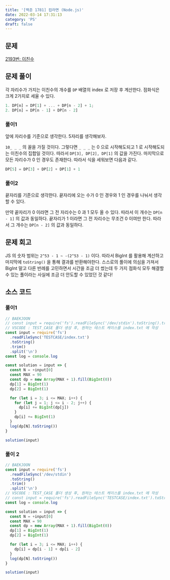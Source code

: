 ```yaml
---
title: '[백준 1781] 컵라면 (Node.js)'
date: 2022-03-14 17:31:13
category: 'PS'
draft: false
---
```


## 문제

[2193번: 이친수](https://www.acmicpc.net/problem/2193)

## 문제 풀이

각 자리수가 가지는 이친수의 개수를 `DP` 배열의 index 로 저장 후 계산한다. 점화식은 크게 2가지로 세울 수 있다.

```jsx
1. DP[n] = DP[1] + ... + DP[n - 2] + 1;
2. DP[n] = DP[n - 1] + DP[n - 2]
```

### 풀이1

앞에 자리수를 기준으로 생각한다. 5자리를 생각해보자.

`10_ _ _` 의 꼴을 가질 것이다. 그렇다면 `_ _ _` 는 0 으로 시작해도되고 1 로 시작해도되는 이친수의 집합일 것이다. 따라서 `DP[3], DP[2], DP[1]` 의 값을 가진다. 마지막으로 모든 자리수가 0 인 경우도 존재한다. 따라서 식을 세워보면 다음과 같다.

```jsx
DP[5] = DP[3] + DP[2] + DP[1] + 1
```

### 풀이2

끝자리를 기준으로 생각한다. 끝자리에 오는 수가 0 인 경우와 1 인 경우를 나눠서 생각할 수 있다.

만약 끝자리가 0 이라면 그 전 자리수는 0 과 1 모두 올 수 있다. 따라서 이 개수는 `DP[n - 1]` 의 값과 동일하다. 끝자리가 1 이라면 그 전 자리수는 무조건 0 이여만 한다. 따라서 그 개수는 `DP[n - 2]` 의 값과 동일하다.

## 문제 회고

JS 의 숫자 범위는 `2^53 - 1 ~ -(2^53 - 1)` 이다. 따라서 BigInt 를 활용해 계산하고 마지막에 `toString()` 을 통해 결과를 반환해야한다. 스스로의 풀이에 의심을 가져서 BigInt 말고 다른 반례를 고민하면서 시간을 조금 더 썼는데 두 가지 점화식 모두 해결할 수 있는 풀이라는 사실에 조금 더 안도할 수 있었던 것 같다!

## 소스 코드

### 풀이1

```jsx
// BAEKJOON
// const input = require('fs').readFileSync('/dev/stdin').toString().trim().split('\n');
// VSCODE : TEST_CASE 폴더 생성 후, 원하는 테스트 케이스를 index.txt 에 작성
const input = require('fs')
  .readFileSync('TESTCASE/index.txt')
  .toString()
  .trim()
  .split('\n')
const log = console.log

const solution = input => {
  const N = +input[0]
  const MAX = 90
  const dp = new Array(MAX + 1).fill(BigInt(0))
  dp[1] = BigInt(1)
  dp[2] = BigInt(1)

  for (let i = 3; i <= MAX; i++) {
    for (let j = 1; j <= i - 2; j++) {
      dp[i] += BigInt(dp[j])
    }
    dp[i] += BigInt(1)
  }
  log(dp[N].toString())
}

solution(input)
```

### 풀이 2

```jsx
// BAEKJOON
const input = require('fs')
  .readFileSync('/dev/stdin')
  .toString()
  .trim()
  .split('\n')
// VSCODE : TEST_CASE 폴더 생성 후, 원하는 테스트 케이스를 index.txt 에 작성
// const input = require('fs').readFileSync('TESTCASE/index.txt').toString().trim().split('\n');
const log = console.log

const solution = input => {
  const N = +input[0]
  const MAX = 90
  const dp = new Array(MAX + 1).fill(BigInt(0))
  dp[1] = BigInt(1)
  dp[2] = BigInt(1)

  for (let i = 3; i <= MAX; i++) {
    dp[i] = dp[i - 1] + dp[i - 2]
  }
  log(dp[N].toString())
}

solution(input)
```
